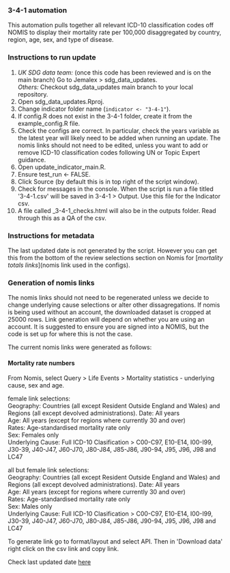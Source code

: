 ### 3-4-1 automation
  
This automation pulls together all relevant ICD-10 classification codes off NOMIS to display their mortality rate per 100,000 disaggregated by country, region, age, sex, and type of disease. 
  
### Instructions to run update ###
1. *UK SDG data team:* (once this code has been reviewed and is on the main branch) Go to Jemalex > sdg_data_updates.    
   *Others:* Checkout sdg_data_updates main branch to your local repository.     
2. Open sdg_data_updates.Rproj.
3. Change indicator folder name (`indicator <- "3-4-1"`).
4. If config.R does not exist in the 3-4-1 folder, create it from the example_config.R file.  
5. Check the configs are correct. In particular, check the years variable as the latest year will likely need to be added when running an update. The nomis links should not need to be edited, unless you want to add or remove ICD-10 classification codes following UN or Topic Expert guidance. 
6. Open update_indicator_main.R.  
7. Ensure test_run <- FALSE.  
8. Click Source (by default this is in top right of the script window).  
9. Check for messages in the console. When the script is run a file titled '3-4-1.csv' will be saved in 3-4-1 > Output. 
   Use this file for the Indicator csv.  
10. A file called <date>_3-4-1_checks.html will also be in the outputs folder. Read through this as a QA of the csv.  

### Instructions for metadata ###
The last updated date is not generated by the script. However you can get this from the bottom of the review selections section
on Nomis for [*mortality totals links*](nomis link used in the configs). 

  
### Generation of nomis links ###
The nomis links should not need to be regenerated unless we decide to change underlying cause selections or alter other dissagregations.
If nomis is being used without an account, the downloaded dataset is cropped at 25000 rows. Link generation will depend on whether you are using an account. It is suggested to ensure you are signed into a NOMIS, but the code is set up for where this is not the case. 

The current nomis links were generated as follows:

#### Mortality rate numbers ####
From Nomis, select Query > Life Events > Mortality statistics - underlying cause, sex and age.

female link selections:  
   Geography: Countries (all except Resident Outside England and Wales) and Regions (all except devolved administrations).
   Date: All years  
   Age: All years (except for regions where currently 30 and over)  
   Rates: Age-standardised mortality rate only  
   Sex: Females only  
   Underlying Cause: Full ICD-10 Clasification > C00-C97, E10-E14, I00-I99, J30-39, J40-J47, J60-J70, J80-J84, J85-J86, J90-94, J95, J96, J98 and LC47  
  
  
all but female link selections:  
   Geography: Countries (all except Resident Outside England and Wales) and Regions (all except devolved administrations).
   Date: All years  
   Age: All years (except for regions where currently 30 and over)  
   Rates: Age-standardised mortality rate only   
   Sex: Males only     
   Underlying Cause: Full ICD-10 Clasification > C00-C97, E10-E14, I00-I99, J30-39, J40-J47, J60-J70, J80-J84, J85-J86, J90-94, J95, J96, J98 and LC47    
     

  
To generate link go to format/layout and select API. Then in 'Download data' right click on the csv link and copy link.  
  
Check last updated date [here](https://www.nomisweb.co.uk/query/construct/summary.asp?mode=construct&version=0&dataset=168)



